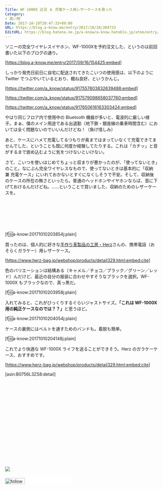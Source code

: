```yaml
---
Title: WF-1000X 近況 ＆ 充電ケース用レザーケースを買った
Category:
- 買い物
Date: 2017-10-10T20:47:33+09:00
URL: https://blog.a-know.me/entry/2017/10/10/204733
EditURL: https://blog.hatena.ne.jp/a-know/a-know.hateblo.jp/atom/entry/8599973812306670166
---
```


ソニーの完全ワイヤレスイヤホン、WF-1000Xを予約注文した、というのは前回書いた以下のブログの通り。



[https://blog.a-know.me/entry/2017/09/16/154425:embed]



しっかり発売日前日に自宅に配送されてきたこいつの使用感は、以下のように Twitter でつぶやいているとおり、概ね良好、というかんじ。








[https://twitter.com/a_know/status/917557803832639488:embed]




[https://twitter.com/a_know/status/917579098658037760:embed]




[https://twitter.com/a_know/status/917650616163303424:embed]





やはり同じフロア内で使用中の Bluetooth 機器が多いと、電波的に厳しい様子。まぁ、僕のメイン用途である出退勤（地下鉄・銀座線の乗車時間含む）においては全く問題ないのでいいんだけどね！（負け惜しみ）


あと、ケースにハメて充電してるつもりが奥まではまっていなくて充電できてませんでした、ということも既に何度か経験してたりする。これは「カチッ」と音がするまで嵌め込むように気をつけないといけない。


さて、こいつを使いはじめてちょっと収まりが悪かったのが、「使ってないとき」のこと。なにぶん完全ワイヤレスなもので、使ってないときは基本的に「収納 兼 充電ケース」にいれておかないとすぐになくしそうで不安。そして、収納後のケースの所在の無さといったら。普通のヘッドホンやイヤホンならば、首に下げておけるんだけどね。......ということで買いました、収納のためのレザーケースを。



<!-- more -->


<script async src="//pagead2.googlesyndication.com/pagead/js/adsbygoogle.js"></script>
<!-- article-top -->
<ins class="adsbygoogle"
     style="display:inline-block;width:728px;height:90px"
     data-ad-client="ca-pub-3463034538369189"
     data-ad-slot="8367620130"></ins>
<script>
(adsbygoogle = window.adsbygoogle || []).push({});
</script>



[f:id:a-know:20171010203854j:plain]



買ったのは、個人的に好きな[手作り革製品の工房・Herz](https://www.herz-bag.jp/)さんの、携帯電話（おそらくガラケー）用レザーケース。



[https://www.herz-bag.jp/webshop/products/detail329.html:embed:cite]




色のバリエーションは結構ある（キャメル／チョコ／ブラック／グリーン／レッド）んだけど、最近の自分の服装に合わせやすそうなブラックを選択。WF-1000X もブラックなので、真っ黒だ。


[f:id:a-know:20171010203958j:plain]


入れてみると、これがびっくりするぐらいジャストサイズ。<b>「これは WF-1000X 用の純正ケースなのでは？？」</b>と思うほど。


[f:id:a-know:20171010204054j:plain]


ケースの裏側にはベルトを通すためのバンドも。着脱も簡単。


[f:id:a-know:20171010204148j:plain]


これでより快適な WF-1000X ライフを送ることができそう。Herz のガラケーケース、おすすめです。



[https://www.herz-bag.jp/webshop/products/detail329.html:embed:cite]



[asin:B0756L3ZS8:detail]




<div>
<br>
<script async src="//pagead2.googlesyndication.com/pagead/js/adsbygoogle.js"></script>
<!-- article-bottom2 -->
<ins class="adsbygoogle"
     style="display:inline-block;width:300px;height:250px"
     data-ad-client="ca-pub-3463034538369189"
     data-ad-slot="5274552934"></ins>
<script>
(adsbygoogle = window.adsbygoogle || []).push({});
</script>

<a href="http://bit.ly/grass-graph" target='blank' rel="nofollow"><img src="https://cdn-ak.f.st-hatena.com/images/fotolife/a/a-know/20170405/20170405220342.png"></a>
<br>
</div>

<div>
<a href='http://cloud.feedly.com/#subscription%2Ffeed%2Fhttp%3A%2F%2Fblog.a-know.me%2Ffeed'  target='blank'><img id='feedlyFollow' src='//s3.feedly.com/img/follows/feedly-follow-rectangle-volume-small_2x.png' alt='follow us in feedly' width='65' height='20'></a>



<iframe src="//blog.hatena.ne.jp/a-know/a-know.hateblo.jp/subscribe/iframe" allowtransparency="true" frameborder="0" scrolling="no" width="150" height="28"></iframe>
</div>
